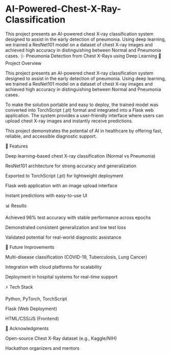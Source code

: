 # AI-Powered-Chest-X-Ray-Classification
This project presents an AI-powered chest X-ray classification system designed to assist in the early detection of pneumonia. Using deep learning, we trained a ResNet101 model on a dataset of chest X-ray images and achieved high accuracy in distinguishing between Normal and Pneumonia cases.
🩺 Pneumonia Detection from Chest X-Rays using Deep Learning
📌 Project Overview

This project presents an AI-powered chest X-ray classification system designed to assist in the early detection of pneumonia. Using deep learning, we trained a ResNet101 model on a dataset of chest X-ray images and achieved high accuracy in distinguishing between Normal and Pneumonia cases.

To make the solution portable and easy to deploy, the trained model was converted into TorchScript (.pt) format and integrated into a Flask web application. The system provides a user-friendly interface where users can upload chest X-ray images and instantly receive predictions.

This project demonstrates the potential of AI in healthcare by offering fast, reliable, and accessible diagnostic support.

🚀 Features

Deep learning–based chest X-ray classification (Normal vs Pneumonia)

ResNet101 architecture for strong accuracy and generalization

Exported to TorchScript (.pt) for lightweight deployment

Flask web application with an image upload interface

Instant predictions with easy-to-use UI

📊 Results

Achieved 96% test accuracy with stable performance across epochs

Demonstrated consistent generalization and low test loss

Validated potential for real-world diagnostic assistance

🔮 Future Improvements

Multi-disease classification (COVID-19, Tuberculosis, Lung Cancer)

Integration with cloud platforms for scalability

Deployment in hospital systems for real-time support

⚡ Tech Stack

Python, PyTorch, TorchScript

Flask (Web Deployment)

HTML/CSS/JS (Frontend)

🙌 Acknowledgments

Open-source Chest X-Ray dataset (e.g., Kaggle/NIH)

Hackathon organizers and mentors
